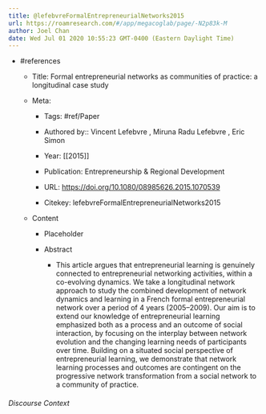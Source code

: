 ```yaml
---
title: @lefebvreFormalEntrepreneurialNetworks2015
url: https://roamresearch.com/#/app/megacoglab/page/-N2p83k-M
author: Joel Chan
date: Wed Jul 01 2020 10:55:23 GMT-0400 (Eastern Daylight Time)
---
```


- #references

    - Title: Formal entrepreneurial networks as communities of practice: a longitudinal case study

    - Meta:

        - Tags: #ref/Paper

        - Authored by::  Vincent Lefebvre ,  Miruna Radu Lefebvre ,  Eric Simon

        - Year: [[2015]]

        - Publication: Entrepreneurship \& Regional Development

        - URL: https://doi.org/10.1080/08985626.2015.1070539

        - Citekey: lefebvreFormalEntrepreneurialNetworks2015

    - Content

        - Placeholder

        - Abstract

            - This article argues that entrepreneurial learning is genuinely connected to entrepreneurial networking activities, within a co-evolving dynamics. We take a longitudinal network approach to study the combined development of network dynamics and learning in a French formal entrepreneurial network over a period of 4 years (2005–2009). Our aim is to extend our knowledge of entrepreneurial learning emphasized both as a process and an outcome of social interaction, by focusing on the interplay between network evolution and the changing learning needs of participants over time. Building on a situated social perspective of entrepreneurial learning, we demonstrate that network learning processes and outcomes are contingent on the progressive network transformation from a social network to a community of practice.

###### Discourse Context


